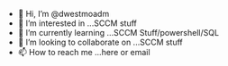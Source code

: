 - 👋 Hi, I’m @dwestmoadm
- 👀 I’m interested in ...SCCM stuff
- 🌱 I’m currently learning ...SCCM Stuff/powershell/SQL
- 💞️ I’m looking to collaborate on ...SCCM stuff
- 📫 How to reach me ...here or email 

<!---
dwestmoadm/dwestmoadm is a ✨ special ✨ repository because its `README.md` (this file) appears on your GitHub profile.
You can click the Preview link to take a look at your changes.
--->
